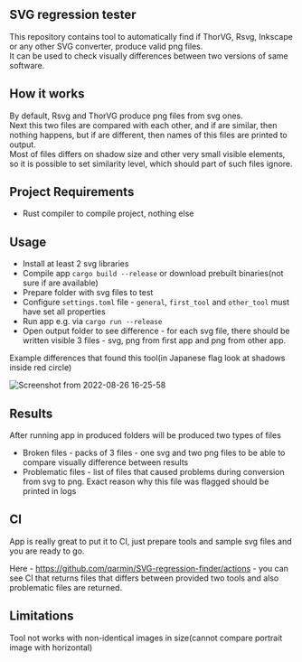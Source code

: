 ## SVG regression tester

This repository contains tool to automatically find if ThorVG, Rsvg, Inkscape or any other SVG converter, produce valid png files.  
It can be used to check visually differences between two versions of same software.

## How it works
By default, Rsvg and ThorVG produce png files from svg ones.  
Next this two files are compared with each other, and if are similar, then nothing happens, but if are different, then names of this files are printed to output.  
Most of files differs on shadow size and other very small visible elements, so it is possible to set similarity level, which should part of such files ignore.

## Project Requirements
- Rust compiler to compile project, nothing else

## Usage
- Install at least 2 svg libraries 
- Compile app `cargo build --release` or download prebuilt binaries(not sure if are available)
- Prepare folder with svg files to test
- Configure `settings.toml` file - `general`, `first_tool` and `other_tool` must have set all properties
- Run app e.g. via `cargo run --release`
- Open output folder to see difference - for each svg file, there should be written visible 3 files - svg, png from first app and png from other app.

Example differences that found this tool(in Japanese flag look at shadows inside red circle)

![Screenshot from 2022-08-26 16-25-58](https://user-images.githubusercontent.com/41945903/186930569-0c46657c-9054-42e0-9eb4-a539b6eccbe4.png)

## Results
After running app in produced folders will be produced two types of files
- Broken files - packs of 3 files - one svg and two png files to be able to compare visually difference between results
- Problematic files - list of files that caused problems during conversion from svg to png. Exact reason why this file was flagged should be printed in logs

## CI
App is really great to put it to CI, just prepare tools and sample svg files and you are ready to go.

Here - https://github.com/qarmin/SVG-regression-finder/actions - you can see CI that returns files that differs between provided two tools and also problematic files are returned. 

## Limitations
Tool not works with non-identical images in size(cannot compare portrait image with horizontal)
